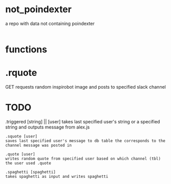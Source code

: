 # not_poindexter
a repo with data not containing poindexter<br />
<br />
# functions
<h1>.rquote</h1>
<p>GET requests random inspirobot image and posts to specified slack channel</p>

<h1>TODO</h1>
	.triggered [string] || [user]
	takes last specified user's string or a specified string and outputs message from alex.js
	
	.squote [user]
	saves last specified user's message to db table the corresponds to the channel message was posted in
	
	.quote [user]
	writes random quote from specified user based on which channel (tbl) the user used .quote
	
	.spaghetti [spaghetti]
	takes spaghetti as input and writes spaghetti
